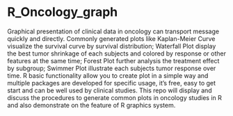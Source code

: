 # R_Oncology_graph
Graphical presentation of clinical data in oncology can transport message quickly and directly. Commonly
generated plots like Kaplan-Meier Curve visualize the survival curve by survival distribution; Waterfall
Plot display the best tumor shrinkage of each subjects and colored by response or other features at the
same time; Forest Plot further analysis the treatment effect by subgroup; Swimmer Plot illustrate each
subjects tumor response over time. 
R basic functionality allow you to create plot in a simple way and multiple packages are developed for specific usage, it’s free, easy to get start and
can be well used by clinical studies. This repo will display and discuss the procedures to generate common plots in oncology studies in R and also demonstrate on the feature of
R graphics system.
